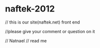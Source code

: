 # naftek-2012

   // this is our site(naftek.net)   front end 

   //please give your comment or question on it 

 
 // Natnael
 // read me
